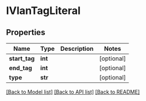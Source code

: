 # IVlanTagLiteral

## Properties
Name | Type | Description | Notes
------------ | ------------- | ------------- | -------------
**start_tag** | **int** |  | [optional] 
**end_tag** | **int** |  | [optional] 
**type** | **str** |  | [optional] 

[[Back to Model list]](../README.md#documentation-for-models) [[Back to API list]](../README.md#documentation-for-api-endpoints) [[Back to README]](../README.md)


